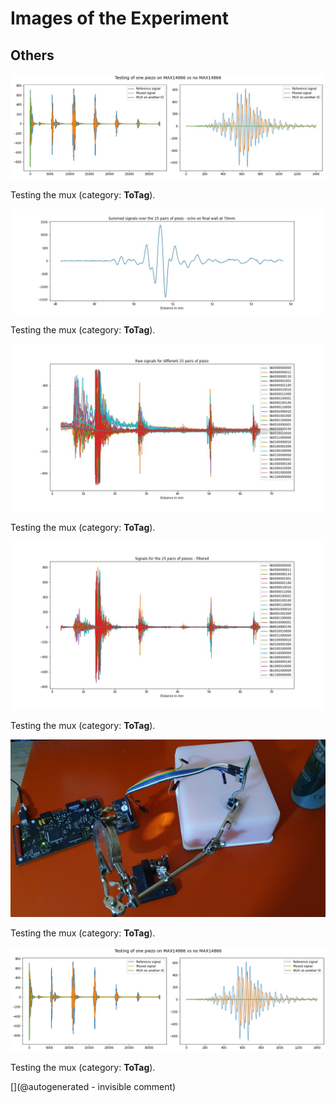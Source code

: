 # Images of the Experiment

## Others

![](/matty/20210425a/mux.jpg)

Testing the mux (category: __ToTag__).

![](/matty/20210425a/summed_filtered_sigs_details.jpg)

Testing the mux (category: __ToTag__).

![](/matty/20210425a/raw_sigs.jpg)

Testing the mux (category: __ToTag__).

![](/matty/20210425a/filtered_sigs.jpg)

Testing the mux (category: __ToTag__).

![](/matty/20210425a/20210425_203655.jpg)

Testing the mux (category: __ToTag__).

![](/matty/20210425a/mux.png)

Testing the mux (category: __ToTag__).



[](@autogenerated - invisible comment)